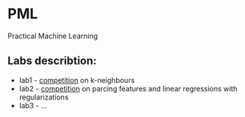 # PML
Practical Machine Learning

## Labs describtion:

 * lab1 - [competition](https://www.kaggle.com/c/p1-faces) on k-neighbours 
 * lab2 - [competition](https://www.kaggle.com/c/p2-house-pricing) on parcing features and linear regressions with regularizations
 * lab3 - ...

